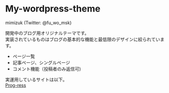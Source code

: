 # My-wordpress-theme
mimizuk (Twitter: @fu_wo_msk)

開発中のブログ用オリジナルテーマです。  
実装されているものはブログの基本的な機能と最低限のデザインに絞られています。
- ページ一覧
- 記事ページ、シングルページ
- コメント機能（投稿者のみ返信可)

実運用しているサイトは以下。  
[Prog-ress](https://prog-ress.site/)
